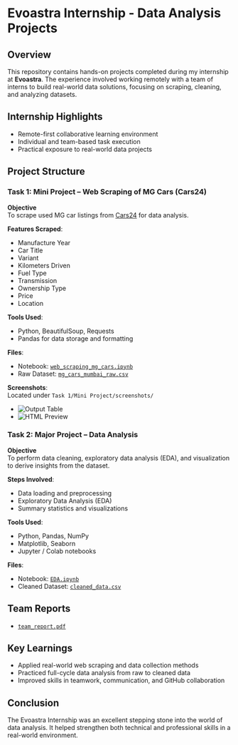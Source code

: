 # Evoastra Internship - Data Analysis Projects

## Overview

This repository contains hands-on projects completed during my internship at **Evoastra**. The experience involved working remotely with a team of interns to build real-world data solutions, focusing on scraping, cleaning, and analyzing datasets.



## Internship Highlights

- Remote-first collaborative learning environment
- Individual and team-based task execution
- Practical exposure to real-world data projects


## Project Structure

### Task 1: Mini Project – Web Scraping of MG Cars (Cars24)

**Objective**  
To scrape used MG car listings from [Cars24](https://www.cars24.com/buy-used-mg-cars-mumbai/) for data analysis.

**Features Scraped**:
- Manufacture Year
- Car Title
- Variant
- Kilometers Driven
- Fuel Type
- Transmission
- Ownership Type
- Price
- Location

**Tools Used**:
- Python, BeautifulSoup, Requests
- Pandas for data storage and formatting

**Files**:
- Notebook: [`web_scraping_mg_cars.ipynb`](https://github.com/Vivekdesai25/Evoastra_Internship/blob/main/Task%201/Mini%20Project/web_scraping_mg_cars.ipynb)
- Raw Dataset: [`mg_cars_mumbai_raw.csv`](https://github.com/Vivekdesai25/Evoastra_Internship/blob/main/Task%201/Mini%20Project/mg_cars_mumbai_raw.csv)

**Screenshots**:  
Located under `Task 1/Mini Project/screenshots/`
- ![Output Table](https://github.com/Vivekdesai25/Evoastra_Internship/blob/main/Task%201/Mini%20Project/screenshots/mg_cars_output.png)
- ![HTML Preview](https://github.com/Vivekdesai25/Evoastra_Internship/blob/main/Task%201/Mini%20Project/screenshots/html_preview.png)



### Task 2: Major Project – Data Analysis

**Objective**  
To perform data cleaning, exploratory data analysis (EDA), and visualization to derive insights from the dataset.

**Steps Involved**:
- Data loading and preprocessing
- Exploratory Data Analysis (EDA)
- Summary statistics and visualizations

**Tools Used**:
- Python, Pandas, NumPy
- Matplotlib, Seaborn
- Jupyter / Colab notebooks

**Files**:
- Notebook: [`EDA.ipynb`](https://github.com/Vivekdesai25/Evoastra_Internship/blob/main/EDA.ipynb)
- Cleaned Dataset: [`cleaned_data.csv`](https://github.com/Vivekdesai25/Evoastra_Internship/blob/main/DataSets/cleaned_data.csv)


## Team Reports

- [`team_report.pdf`](https://github.com/Vivekdesai25/Evoastra_Internship/blob/main/Team%20Reports/team_report.pdf)


## Key Learnings

- Applied real-world web scraping and data collection methods
- Practiced full-cycle data analysis from raw to cleaned data
- Improved skills in teamwork, communication, and GitHub collaboration



## Conclusion

The Evoastra Internship was an excellent stepping stone into the world of data analysis. It helped strengthen both technical and professional skills in a real-world environment.




